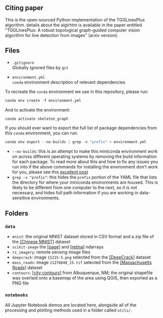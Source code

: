 ## Citing paper
This is the open-sourced Python implementation of the TGGLinesPlus algorithm. details about the algirhtm is available in the  paper entitled
"TGGLinesPlus: A robust topological graph-guided computer vision algorithm for line detection from images" (arxiv version).


## Files
* `.gitignore`
<br> Globally ignored files by `git`
  
* `environment.yml`
<br> `conda` environment description of relevant dependencies
  
To recreate the `conda` environment we use in this repository, please  run:
```python
conda env create -f environment.yml
```

And to activate the environment:
```python
conda activate skeleton_graph
```

If you should ever want to export the full list of package dependencies from this `conda`
environment, you can run:
```python
conda env export --no-builds | grep -v "prefix" > environment.yml
```
* `--no-builds`: this is an attempt to make this miniconda environment work on across different operating systems by removing the build information for each package. To read more about this and how to fix any issues you run into if the above commands for installing the environment don't work for you, please see this [excellent post](https://johannesgiorgis.com/sharing-conda-environments-across-different-operating-systems/)
* `grep -v "prefix"`: this hides the `prefix` portion of the YAML file that lists the directory for where your miniconda environments are housed. This is likely to be different from one computer to the next, so it is not necessary, and hides full path information if you are working in data-sensitive environments.

## Folders
### `data`
* `mnist`: the original MNIST dataset stored in CSV format and a zip file of the [[Chinese MNIST]](https://www.kaggle.com/datasets/fedesoriano/chinese-mnist-digit-recognizer) dataset
* `scikit-image` the [[page]](https://scikit-image.org/docs/stable/api/skimage.data.html#skimage.data.page) and [[retina]](https://scikit-image.org/docs/stable/api/skimage.data.html#skimage.data.retina) ndarrays
* `rs_imagery`: remote sensing image files
* `deepcrack`: image `11215-5.png` selected from the [[DeepCrack]](https://github.com/yhlleo/DeepCrack) dataset
* `mass_roads`: image `11278840_15.tif` selected from the [[Massachusetts Roads]](https://www.kaggle.com/datasets/balraj98/massachusetts-roads-dataset) dataset
* `contours`: [[city contours]](https://www.cabq.gov/gis/geographic-information-systems-data) from Albuquerque, NM; the original shapefile was overlaid onto a basemap of the area using QGIS, then exported as a PNG file

### `notebooks`
All Jupyter Notebook demos are located here, alongside all of the processing and plotting methods used in a folder called `utils/`.

